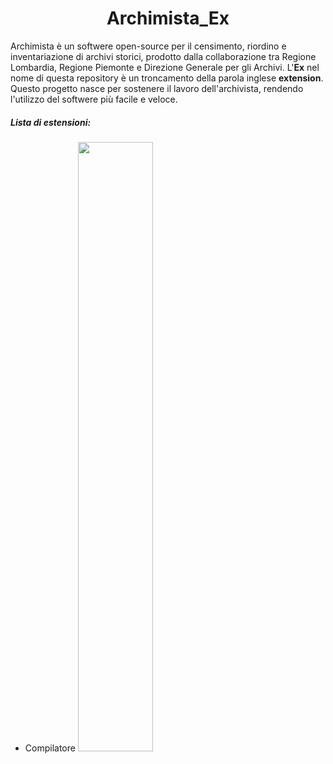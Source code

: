 <h1 align="center"> Archimista_Ex </h1>
<p>
  Archimista è un softwere open-source per il censimento, riordino e inventariazione di archivi storici, prodotto dalla collaborazione tra Regione Lombardia, Regione Piemonte e Direzione Generale per gli Archivi.
  L'<b>Ex</b> nel nome di questa repository è un troncamento della parola inglese <b>extension</b>.
  Questo progetto nasce per sostenere il lavoro dell'archivista, rendendo l'utilizzo del softwere più facile e veloce.
</p>
<h5>
  Lista di estensioni:
</h5>
<p>
<ul>
  <li> Compilatore
    <a href="https://colab.research.google.com/github/GuerrSim96/Archimista_Ex/blob/main/compilatore.ipynb">
      <img src="https://img.shields.io/badge/Provami-ivory?logo=wikidata&logoColor=ivory&labelColor=burlywood" width="50%">
    </a>
</ul>
</p>
